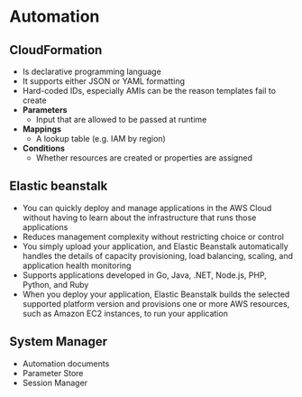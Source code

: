 # Automation

## CloudFormation

- Is declarative programming language
- It supports either JSON or YAML formatting
- Hard-coded IDs, especially AMIs can be the reason templates fail to create
- **Parameters**
  - Input that are allowed to be passed at runtime
- **Mappings**
  - A lookup table (e.g. IAM by region)
- **Conditions**
  - Whether resources are created or properties are assigned

## Elastic beanstalk

- You can quickly deploy and manage applications in the AWS Cloud without having to learn about the infrastructure that runs those applications
- Reduces management complexity without restricting choice or control
- You simply upload your application, and Elastic Beanstalk automatically handles the details of capacity provisioning,
  load balancing, scaling, and application health monitoring
- Supports applications developed in Go, Java, .NET, Node.js, PHP, Python, and Ruby
- When you deploy your application, Elastic Beanstalk builds the selected supported platform version and provisions
  one or more AWS resources, such as Amazon EC2 instances, to run your application

## System Manager

- Automation documents
- Parameter Store
- Session Manager
